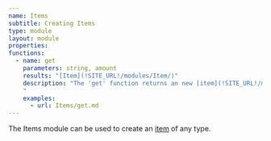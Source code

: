 ```yaml
---
name: Items
subtitle: Creating Items
type: module
layout: module
properties:
functions:
  - name: get
    parameters: string, amount
    results: "[Item](!SITE_URL!/modules/Item/)"
    description: "The 'get' function returns an new [item](!SITE_URL!/modules/Item/) of the given type and amount.
    "
    examples:
      - url: Items/get.md
---
```


The Items module can be used to create an [item](/modules/Item/) of any type.
